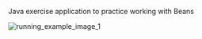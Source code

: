 Java exercise application to practice working with Beans


![running_example_image_1](https://user-images.githubusercontent.com/96319211/235742609-88c54146-ec75-42eb-9aec-24bb00892487.png)
